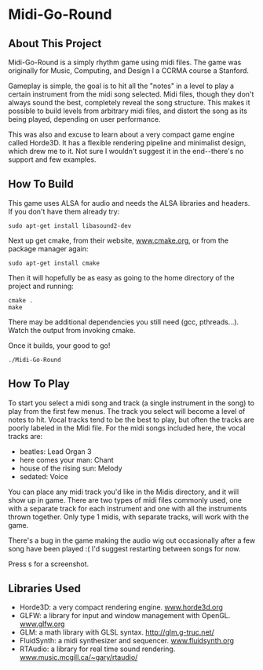 Midi-Go-Round
=============

About This Project
------------------

Midi-Go-Round is a simply rhythm game using midi files. The game was originally for Music, Computing, and Design I a CCRMA course a Stanford.

Gameplay is simple, the goal is to hit all the "notes" in a level to play a certain instrument from the midi song selected. Midi files, though they don't always sound the best, completely reveal the song structure. This makes it possible to build levels from arbitrary midi files, and distort the song as its being played, depending on user performance.

This was also and excuse to learn about a very compact game engine called Horde3D. It has a flexible rendering pipeline and minimalist design, which drew me to it. Not sure I wouldn't suggest it in the end--there's no support and few examples.

How To Build
------------

This game uses ALSA for audio and needs the ALSA libraries and headers. If you don't have them already try:

    sudo apt-get install libasound2-dev

Next up get cmake, from their website, www.cmake.org, or from the package manager again:

    sudo apt-get install cmake

Then it will hopefully be as easy as going to the home directory of the project and running:

    cmake .
    make

There may be additional dependencies you still need (gcc, pthreads...). Watch the output from invoking cmake.

Once it builds, your good to go!

    ./Midi-Go-Round

How To Play
-----------

To start you select a midi song and track (a single instrument in the song) to play from the first few menus. The track you select will become a level of notes to hit. Vocal tracks tend to be the best to play, but often the tracks are poorly labeled in the Midi file. For the midi songs included here, the vocal tracks are:
- beatles: Lead Organ 3
- here comes your man: Chant
- house of the rising sun: Melody
- sedated: Voice

You can place any midi track you'd like in the Midis directory, and it will show up in game. There are two types of midi files commonly used, one with a separate track for each instrument and one with all the instruments thrown together. Only type 1 midis, with separate tracks, will work with the game.

There's a bug in the game making the audio wig out occasionally after a few song have been played :( I'd suggest restarting between songs for now.

Press s for a screenshot.

Libraries Used
--------------

- Horde3D: a very compact rendering engine. www.horde3d.org
- GLFW: a library for input and window management with OpenGL. www.glfw.org
- GLM: a math library with GLSL syntax. http://glm.g-truc.net/
- FluidSynth: a midi synthesizer and sequencer. www.fluidsynth.org
- RTAudio: a library for real time sound rendering. www.music.mcgill.ca/~gary/rtaudio/